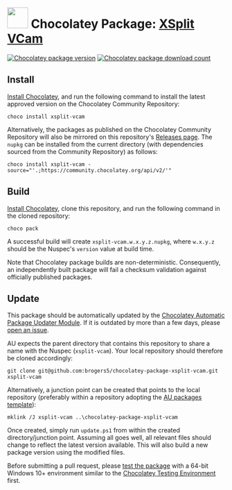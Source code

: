﻿# <img src="https://cdn.jsdelivr.net/gh/brogers5/chocolatey-package-xsplit-vcam@7ddfa2f456eb462820f4e95f5d38652e15316f98/xsplit-vcam.png" width="48" height="48"/> Chocolatey Package: [XSplit VCam](https://community.chocolatey.org/packages/xsplit-vcam/)
[![Chocolatey package version](https://img.shields.io/chocolatey/v/xsplit-vcam.svg)](https://community.chocolatey.org/packages/xsplit-vcam/)
[![Chocolatey package download count](https://img.shields.io/chocolatey/dt/xsplit-vcam.svg)](https://community.chocolatey.org/packages/xsplit-vcam/)

## Install
[Install Chocolatey](https://chocolatey.org/install), and run the following command to install the latest approved version on the Chocolatey Community Repository:
```shell
choco install xsplit-vcam
```

Alternatively, the packages as published on the Chocolatey Community Repository will also be mirrored on this repository's [Releases page](https://github.com/brogers5/chocolatey-package-xsplit-vcam/releases). The `nupkg` can be installed from the current directory (with dependencies sourced from the Community Repository) as follows:

```shell
choco install xsplit-vcam -source="'.;https://community.chocolatey.org/api/v2/'"
```

## Build
[Install Chocolatey](https://chocolatey.org/install), clone this repository, and run the following command in the cloned repository:
```shell
choco pack
```

A successful build will create `xsplit-vcam.w.x.y.z.nupkg`, where `w.x.y.z` should be the Nuspec's `version` value at build time.

Note that Chocolatey package builds are non-deterministic. Consequently, an independently built package will fail a checksum validation against officially published packages.

## Update
This package should be automatically updated by the [Chocolatey Automatic Package Updater Module](https://github.com/majkinetor/au). If it is outdated by more than a few days, please [open an issue](https://github.com/brogers5/chocolatey-package-xsplit-vcam/issues).

AU expects the parent directory that contains this repository to share a name with the Nuspec (`xsplit-vcam`). Your local repository should therefore be cloned accordingly:
```shell
git clone git@github.com:brogers5/chocolatey-package-xsplit-vcam.git xsplit-vcam
```

Alternatively, a junction point can be created that points to the local repository (preferably within a repository adopting the [AU packages template](https://github.com/majkinetor/au-packages-template)):
```shell
mklink /J xsplit-vcam ..\chocolatey-package-xsplit-vcam
```

Once created, simply run `update.ps1` from within the created directory/junction point. Assuming all goes well, all relevant files should change to reflect the latest version available. This will also build a new package version using the modified files.

Before submitting a pull request, please [test the package](https://docs.chocolatey.org/en-us/community-repository/moderation/package-verifier#steps-for-each-package) with a 64-bit Windows 10+ environment similar to the [Chocolatey Testing Environment](https://github.com/chocolatey-community/chocolatey-test-environment) first.